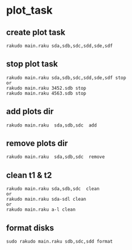 # plot_task

## create plot task
```
rakudo main.raku sda,sdb,sdc,sdd,sde,sdf
```

## stop plot task
```
rakudo main.raku sda,sdb,sdc,sdd,sde,sdf stop
or 
rakudo main.raku 3452.sdb stop
rakudo main.raku 4563.sdb stop 
```

## add plots dir
```
rakudo main.raku  sda,sdb,sdc  add
```

## remove plots dir
```
rakudo main.raku  sda,sdb,sdc  remove
```

## clean t1 & t2
```
rakudo main.raku sda,sdb,sdc  clean
or
rakudo main.raku sda-sdl clean
or 
rakudo main.raku a-l clean
```

## format disks
```
sudo rakudo main.raku sdb,sdc,sdd format
```




